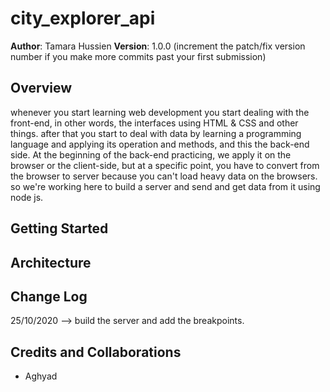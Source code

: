 # city_explorer_api

**Author**: Tamara Hussien
**Version**: 1.0.0 (increment the patch/fix version number if you make more commits past your first submission)

## Overview
<!-- Provide a high level overview of what this application is and why you are building it, beyond the fact that it's an assignment for this class. (i.e. What's your problem domain?) -->
whenever you start learning web development you start dealing with the front-end, in other words, the interfaces using HTML & CSS and other things. after that you start to deal with data by learning a programming language and applying its operation and methods, and this the back-end side. At the beginning of the back-end practicing, we apply it on the browser or the client-side, but at a specific point, you have to convert from the browser to server because you can't load heavy data on the browsers. so we're working here to build a server and send and get data from it using node js. 

## Getting Started
<!-- What are the steps that a user must take in order to build this app on their own machine and get it running? -->

## Architecture
<!-- Provide a detailed description of the application design. What technologies (languages, libraries, etc) you're using, and any other relevant design information. -->

## Change Log
<!-- Use this area to document the iterative changes made to your application as each feature is successfully implemented. Use time stamps. Here's an examples:

01-01-2001 4:59pm - Application now has a fully-functional express server, with a GET route for the location resource. -->

25/10/2020  --> build the server and add the breakpoints.


## Credits and Collaborations
<!-- Give credit (and a link) to other people or resources that helped you build this application. -->

- Aghyad 
